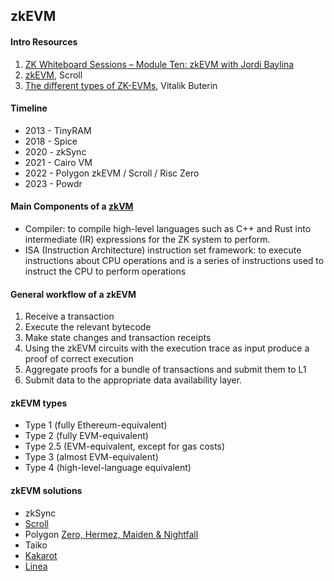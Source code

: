 ## zkEVM

#### Intro Resources
1. [ZK Whiteboard Sessions – Module Ten: zkEVM with Jordi Baylina](https://www.youtube.com/watch?v=mrf9HjjL_38&list=PLj80z0cJm8QErn3akRcqvxUsyXWC81OGq&index=12)
2. [zkEVM](https://scroll.io/blog/zkevm), Scroll
3. [The different types of ZK-EVMs](https://vitalik.eth.limo/general/2022/08/04/zkevm.html), Vitalik Buterin

#### Timeline
- 2013 - TinyRAM
- 2018 - Spice
- 2020 - zkSync
- 2021 - Cairo VM
- 2022 - Polygon zkEVM / Scroll / Risc Zero
- 2023 - Powdr

#### Main Components of a  <u>zkVM</u> 
- Compiler: to compile high-level languages such as C++ and Rust into intermediate (IR) expressions for the ZK system to perform.
- ISA (Instruction Architecture) instruction set framework: to execute instructions about CPU operations and is a series of instructions used to instruct the CPU to perform operations

#### General workflow of a zkEVM
1. Receive a transaction
2. Execute the relevant bytecode
3. Make state changes and transaction receipts
4. Using the zkEVM circuits with the execution trace as input produce a proof of correct execution
5. Aggregate proofs for a bundle of transactions and submit them to L1
6. Submit data to the appropriate data availability layer.

 #### zkEVM types

 - Type 1 (fully Ethereum-equivalent)
 - Type 2 (fully EVM-equivalent)
 - Type 2.5 (EVM-equivalent, except for gas costs)
 - Type 3 (almost EVM-equivalent)
 - Type 4 (high-level-language equivalent)

#### zkEVM solutions
- zkSync 
- [Scroll](https://scroll.mirror.xyz/nDAbJbSIJdQIWqp9kn8J0MVS4s6pYBwHmK7keidQs-k)
- Polygon [Zero, Hermez, Maiden & Nightfall](https://www.alchemy.com/overviews/polygon-zk-rollups)
- Taiko
- [Kakarot](https://www.kakarot.org/#Understanding)
- [Linea](https://docs.linea.build/architecture)
